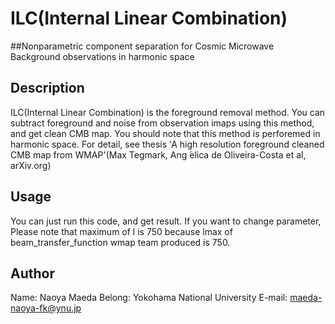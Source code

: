 # ILC(Internal Linear Combination)

##Nonparametric component separation for Cosmic Microwave Background observations in harmonic space


## Description

ILC(Internal Linear Combination) is the foreground removal method.
You can subtract foreground and noise from observation imaps using this method, and get clean CMB map.
You should note that this method is perforemed in harmonic space. For detail, see thesis 'A high resolution foreground cleaned CMB map from WMAP'(Max Tegmark, Ang ́elica de Oliveira-Costa et al, arXiv.org)

## Usage

You can just run this code, and get result.
If you want to change parameter, Please note that maximum of l is 750 because lmax of beam_transfer_function wmap team produced is 750.

## Author

Name: Naoya Maeda
Belong: Yokohama National University
E-mail: maeda-naoya-fk@ynu.jp
